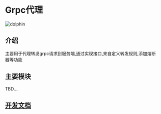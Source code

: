 Grpc代理
=============

![dolphin]()

## 介绍

主要用于代理转发grpc请求到服务端,通过实现接口,来自定义转发规则,添加熔断器等功能

## 主要模块
TBD....

## [开发文档]()
